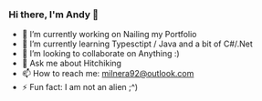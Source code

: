 ### Hi there, I'm Andy 👋



- 🔭 I’m currently working on Nailing my Portfolio 
- 🌱 I’m currently learning Typesctipt / Java and a bit of C#/.Net
- 👯 I’m looking to collaborate on Anything :)
- 💬 Ask me about Hitchiking
- 📫 How to reach me: milnera92@outlook.com
- ⚡ Fun fact: I am not an alien ;^)

